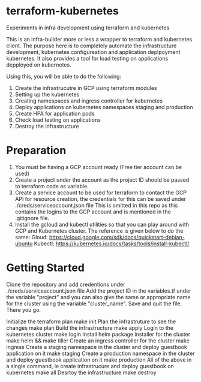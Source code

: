 # terraform-kubernetes
Experiments in infra development using terraform and kubernetes

This is an infra-builder more or less a wrapper to terraform and kubernetes client. 
The purpose here is to completely automate the infrastructure development, kubernetes configureation and application deplpoyment
kubernetes. It also provides a tool for load testing on applications depployed on kubernetes. 

Using this, you will be able to do the following:
1. Create the infrastrucutre in GCP using terraform modules
2. Setting up the kubernetes
3. Creating namespaces and ingress controller for kubernetes 
4. Deploy applications on kubernetes namespaces staging and production
5. Create HPA for application pods
6. Check load testing on applications
7. Destroy the infrastructure

# Preparation
1. You must be having a GCP account ready (Free tier account can be used)
2. Create a project under the account as the project ID should be passed to terraform code as variable.
3. Create a service account to be used for terraform to contact the GCP API for resource creation, the credentials for this
   can be saved under ./creds/serviceaccount.json file
   This is omitted in this repo as this contains the logins to the GCP account and is mentioned in the .gitignore file.
4. Install the gcloud and kubectl utilities so that you can play around with GCP and Kubernetes cluster. 
   The reference is given below to do the same:
   Gloud: https://cloud.google.com/sdk/docs/quickstart-debian-ubuntu
   Kubectl: https://kubernetes.io/docs/tasks/tools/install-kubectl/

# Getting Started
Clone the repository and add credentions under ./creds/serviceaccount.json file
Add the project ID in the variables.tf under the variable "project" and you can also give the same or appropriate name for the cluster using the variable "cluster_name".
Save and quit the file. There you go. 

Initialize the terraform plan
make init
Plan the infrastruture to see the changes
make plan
Build the infrastructure
make apply
Login to the kubernetes cluster
make login
Install helm package installer for the cluster
make helm && make tiller
Create an ingress controller for the cluster
make ingress
Create a staging namespace in the cluster and deploy guestbook application on it
make staging
Create a production namespace in the cluster and deploy guestbook application on it
make production
All of the above in a single command, ie create infrastrucure and deploy guestbook on kubernetes
make all
Desrtoy the infrastructure
make destroy


